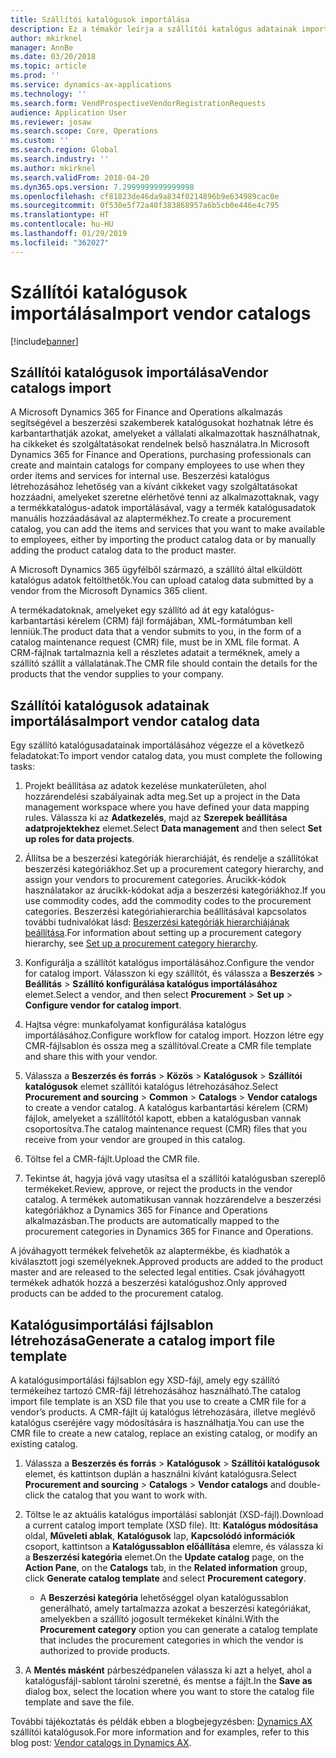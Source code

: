 ```yaml
---
title: Szállítói katalógusok importálása
description: Ez a témakör leírja a szállítói katalógus adatainak importálása folyamatot.
author: mkirknel
manager: AnnBe
ms.date: 03/20/2018
ms.topic: article
ms.prod: ''
ms.service: dynamics-ax-applications
ms.technology: ''
ms.search.form: VendProspectiveVendorRegistrationRequests
audience: Application User
ms.reviewer: josaw
ms.search.scope: Core, Operations
ms.custom: ''
ms.search.region: Global
ms.search.industry: ''
ms.author: mkirknel
ms.search.validFrom: 2018-04-20
ms.dyn365.ops.version: 7.2999999999999998
ms.openlocfilehash: cf81823de46da9a834f0214896b9e634989cac0e
ms.sourcegitcommit: 0f530e5f72a40f383868957a6b5cb0e446e4c795
ms.translationtype: HT
ms.contentlocale: hu-HU
ms.lasthandoff: 01/29/2019
ms.locfileid: "362027"
---
```

# <a name="import-vendor-catalogs"></a><span data-ttu-id="7070d-103">Szállítói katalógusok importálása</span><span class="sxs-lookup"><span data-stu-id="7070d-103">Import vendor catalogs</span></span>
[!include[banner](../includes/banner.md)]

## <a name="vendor-catalogs-import"></a><span data-ttu-id="7070d-104">Szállítói katalógusok importálása</span><span class="sxs-lookup"><span data-stu-id="7070d-104">Vendor catalogs import</span></span>

<span data-ttu-id="7070d-105">A Microsoft Dynamics 365 for Finance and Operations alkalmazás segítségével a beszerzési szakemberek katalógusokat hozhatnak létre és karbantarthatják azokat, amelyeket a vállalati alkalmazottak használhatnak, ha cikkeket és szolgáltatásokat rendelnek belső használatra.</span><span class="sxs-lookup"><span data-stu-id="7070d-105">In Microsoft Dynamics 365 for Finance and Operations, purchasing professionals can create and maintain catalogs for company employees to use when they order items and services for internal use.</span></span> <span data-ttu-id="7070d-106">Beszerzési katalógus létrehozásához lehetőség van a kívánt cikkeket vagy szolgáltatásokat hozzáadni, amelyeket szeretne elérhetővé tenni az alkalmazottaknak, vagy a termékkatalógus-adatok importálásával, vagy a termék katalógusadatok manuális hozzáadásával az alaptermékhez.</span><span class="sxs-lookup"><span data-stu-id="7070d-106">To create a procurement catalog, you can add the items and services that you want to make available to employees, either by importing the product catalog data or by manually adding the product catalog data to the product master.</span></span> 

<span data-ttu-id="7070d-107">A Microsoft Dynamics 365 ügyfélből származó, a szállító által elküldött katalógus adatok feltölthetők.</span><span class="sxs-lookup"><span data-stu-id="7070d-107">You can upload catalog data submitted by a vendor from the Microsoft Dynamics 365 client.</span></span>

<span data-ttu-id="7070d-108">A termékadatoknak, amelyeket egy szállító ad át egy katalógus-karbantartási kérelem (CRM) fájl formájában, XML-formátumban kell lenniük.</span><span class="sxs-lookup"><span data-stu-id="7070d-108">The product data that a vendor submits to you, in the form of a catalog maintenance request (CMR) file, must be in XML file format.</span></span> <span data-ttu-id="7070d-109">A CRM-fájlnak tartalmaznia kell a részletes adatait a terméknek, amely a szállító szállít a vállalatának.</span><span class="sxs-lookup"><span data-stu-id="7070d-109">The CMR file should contain the details for the products that the vendor supplies to your company.</span></span>

## <a name="import-vendor-catalog-data"></a><span data-ttu-id="7070d-110">Szállítói katalógusok adatainak importálása</span><span class="sxs-lookup"><span data-stu-id="7070d-110">Import vendor catalog data</span></span>

<span data-ttu-id="7070d-111">Egy szállító katalógusadatainak importálásához végezze el a következő feladatokat:</span><span class="sxs-lookup"><span data-stu-id="7070d-111">To import vendor catalog data, you must complete the following tasks:</span></span>

1.  <span data-ttu-id="7070d-112">Projekt beállítása az adatok kezelése munkaterületen, ahol hozzárendelési szabályainak adta meg.</span><span class="sxs-lookup"><span data-stu-id="7070d-112">Set up a project in the Data management workspace where you have defined your data mapping rules.</span></span> <span data-ttu-id="7070d-113">Válassza ki az **Adatkezelés**, majd az **Szerepek beállítása adatprojektekhez** elemet.</span><span class="sxs-lookup"><span data-stu-id="7070d-113">Select **Data management** and then select **Set up roles for data projects**.</span></span> 

2.  <span data-ttu-id="7070d-114">Állítsa be a beszerzési kategóriák hierarchiáját, és rendelje a szállítókat beszerzési kategóriákhoz.</span><span class="sxs-lookup"><span data-stu-id="7070d-114">Set up a procurement category hierarchy, and assign your vendors to procurement categories.</span></span> <span data-ttu-id="7070d-115">Árucikk-kódok használatakor az árucikk-kódokat adja a beszerzési kategóriákhoz.</span><span class="sxs-lookup"><span data-stu-id="7070d-115">If you use commodity codes, add the commodity codes to the procurement categories.</span></span> <span data-ttu-id="7070d-116">Beszerzési kategóriahierarchia beállításával kapcsolatos további tudnivalókat lásd: [Beszerzési kategóriák hierarchiájának beállítása](../procurement/tasks/set-up-procurement-category-hierarchy.md).</span><span class="sxs-lookup"><span data-stu-id="7070d-116">For information about setting up a procurement category hierarchy, see [Set up a procurement category hierarchy](../procurement/tasks/set-up-procurement-category-hierarchy.md).</span></span>

3.  <span data-ttu-id="7070d-117">Konfigurálja a szállítót katalógus importálásához.</span><span class="sxs-lookup"><span data-stu-id="7070d-117">Configure the vendor for catalog import.</span></span> <span data-ttu-id="7070d-118">Válasszon ki egy szállítót, és válassza a **Beszerzés** > **Beállítás** > **Szállító konfigurálása katalógus importálásához** elemet.</span><span class="sxs-lookup"><span data-stu-id="7070d-118">Select a vendor, and then select **Procurement** > **Set up** > **Configure vendor for catalog import**.</span></span>

4.  <span data-ttu-id="7070d-119">Hajtsa végre: munkafolyamat konfigurálása katalógus importálásához.</span><span class="sxs-lookup"><span data-stu-id="7070d-119">Configure workflow for catalog import.</span></span> <span data-ttu-id="7070d-120">Hozzon létre egy CMR-fájlsablon és ossza meg a szállítóval.</span><span class="sxs-lookup"><span data-stu-id="7070d-120">Create a CMR file template and share this with your vendor.</span></span>

5.  <span data-ttu-id="7070d-121">Válassza a **Beszerzés és forrás** \> **Közös** \> **Katalógusok** \> **Szállítói katalógusok** elemet szállítói katalógus létrehozásához.</span><span class="sxs-lookup"><span data-stu-id="7070d-121">Select **Procurement and sourcing** \> **Common** \> **Catalogs** \> **Vendor catalogs** to create a vendor catalog.</span></span> <span data-ttu-id="7070d-122">A katalógus karbantartási kérelem (CRM) fájlok, amelyeket a szállítótól kapott, ebben a katalógusban vannak csoportosítva.</span><span class="sxs-lookup"><span data-stu-id="7070d-122">The catalog maintenance request (CMR) files that you receive from your vendor are grouped in this catalog.</span></span> 

6.  <span data-ttu-id="7070d-123">Töltse fel a CMR-fájlt.</span><span class="sxs-lookup"><span data-stu-id="7070d-123">Upload the CMR file.</span></span>

7.  <span data-ttu-id="7070d-124">Tekintse át, hagyja jóvá vagy utasítsa el a szállítói katalógusban szereplő termékeket.</span><span class="sxs-lookup"><span data-stu-id="7070d-124">Review, approve, or reject the products in the vendor catalog.</span></span> <span data-ttu-id="7070d-125">A termékek automatikusan vannak hozzárendelve a beszerzési kategóriákhoz a Dynamics 365 for Finance and Operations alkalmazásban.</span><span class="sxs-lookup"><span data-stu-id="7070d-125">The products are automatically mapped to the procurement categories in Dynamics 365 for Finance and Operations.</span></span> 
    
<span data-ttu-id="7070d-126">A jóváhagyott termékek felvehetők az alaptermékbe, és kiadhatók a kiválasztott jogi személyeknek.</span><span class="sxs-lookup"><span data-stu-id="7070d-126">Approved products are added to the product master and are released to the selected legal entities.</span></span> <span data-ttu-id="7070d-127">Csak jóváhagyott termékek adhatók hozzá a beszerzési katalógushoz.</span><span class="sxs-lookup"><span data-stu-id="7070d-127">Only approved products can be added to the procurement catalog.</span></span>

## <a name="generate-a-catalog-import-file-template"></a><span data-ttu-id="7070d-128">Katalógusimportálási fájlsablon létrehozása</span><span class="sxs-lookup"><span data-stu-id="7070d-128">Generate a catalog import file template</span></span>

<span data-ttu-id="7070d-129">A katalógusimportálási fájlsablon egy XSD-fájl, amely egy szállító termékeihez tartozó CMR-fájl létrehozásához használható.</span><span class="sxs-lookup"><span data-stu-id="7070d-129">The catalog import file template is an XSD file that you use to create a CMR file for a vendor’s products.</span></span> <span data-ttu-id="7070d-130">A CMR-fájlt új katalógus létrehozására, illetve meglévő katalógus cseréjére vagy módosítására is használhatja.</span><span class="sxs-lookup"><span data-stu-id="7070d-130">You can use the CMR file to create a new catalog, replace an existing catalog, or modify an existing catalog.</span></span>

1.  <span data-ttu-id="7070d-131">Válassza a **Beszerzés és forrás** \> **Katalógusok** \> **Szállítói katalógusok** elemet, és kattintson duplán a használni kívánt katalógusra.</span><span class="sxs-lookup"><span data-stu-id="7070d-131">Select **Procurement and sourcing** \> **Catalogs** \> **Vendor catalogs** and double-click the catalog that you want to work with.</span></span>

2.  <span data-ttu-id="7070d-132">Töltse le az aktuális katalógus importálási sablonját (XSD-fájl).</span><span class="sxs-lookup"><span data-stu-id="7070d-132">Download a current catalog import template (XSD file).</span></span> <span data-ttu-id="7070d-133">Itt: **Katalógus módosítása** oldal, **Műveleti ablak**, **Katalógusok** lap, **Kapcsolódó információk** csoport, kattintson a **Katalógussablon előállítása** elemre, és válassza ki a **Beszerzési kategória** elemet.</span><span class="sxs-lookup"><span data-stu-id="7070d-133">On the **Update catalog** page, on the **Action Pane**, on the **Catalogs** tab, in the **Related information** group, click **Generate catalog template** and select **Procurement category**.</span></span>

    -   <span data-ttu-id="7070d-134">A **Beszerzési kategória** lehetőséggel olyan katalógussablon generálható, amely tartalmazza azokat a beszerzési kategóriákat, amelyekben a szállító jogosult termékeket kínálni.</span><span class="sxs-lookup"><span data-stu-id="7070d-134">With the **Procurement category** option you can generate a catalog template that includes the procurement categories in which the vendor is authorized to provide products.</span></span>

3. <span data-ttu-id="7070d-135">A **Mentés másként** párbeszédpanelen válassza ki azt a helyet, ahol a katalógusfájl-sablont tárolni szeretné, és mentse a fájlt.</span><span class="sxs-lookup"><span data-stu-id="7070d-135">In the **Save as** dialog box, select the location where you want to store the catalog file template and save the file.</span></span>

<span data-ttu-id="7070d-136">További tájékoztatás és példák ebben a blogbejegyzésben: [Dynamics AX](https://blogs.msdn.microsoft.com/dynamicsaxscm/2016/05/25/vendor-catalogs-in-dynamics-ax/) szállítói katalógusok.</span><span class="sxs-lookup"><span data-stu-id="7070d-136">For more information and for examples, refer to this blog post: [Vendor catalogs in Dynamics AX](https://blogs.msdn.microsoft.com/dynamicsaxscm/2016/05/25/vendor-catalogs-in-dynamics-ax/).</span></span>
